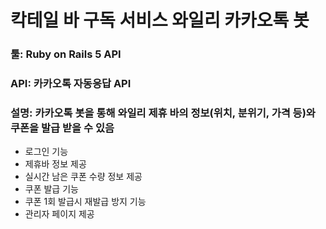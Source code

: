 # 칵테일 바 구독 서비스 와일리 카카오톡 봇

### 툴: Ruby on Rails 5 API
### API: 카카오톡 자동응답 API
### 설명: 카카오톡 봇을 통해 와일리 제휴 바의 정보(위치, 분위기, 가격 등)와 쿠폰을 발급 받을 수 있음

* 로그인 기능
* 제휴바 정보 제공
* 실시간 남은 쿠폰 수량 정보 제공
* 쿠폰 발급 기능
* 쿠폰 1회 발급시 재발급 방지 기능
* 관리자 페이지 제공


